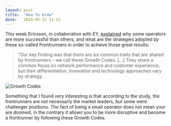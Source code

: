 ```yaml
---
layout: post
title:  "How To Grow"
date:   2015-05-12 11:11  
---
```


This week Ericsson, in collaboration with EY, [explained](http://www.ericsson.com/ourportfolio/telecom-operators/growth-codes?nav=marketcategory002) why some operators are more successful than others, and what are the strategies adopted by these so-called Frontrunners in order to achieve those great results:

>"Our key finding was that there are six common traits that are shared by frontrunners – we call these Growth Codes. [...]
>They share a common focus on network performance and customer experience, but their differentiation, innovation and technology approaches vary by strategy.

![Growth Codes](http://cl.ly/image/0n3l1i3o3j1z/download/growthcodes.png)

Something that I found very interesting is that according to the study, the frontrunners are not necessarly the market leaders, but some were challenger positions. The fact of being a small operator does not mean your are doomed, in the contrary it allows you to be more disruptive and become a frontrunner by following these Growth Codes.
